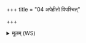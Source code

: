+++
title = "04 अपेहीतो विपश्चित्"

+++
<details><summary>मूलम् (WS)</summary>

अपेहीतो विपश्चित् त्वं पुमानयं जनिष्यते ।  
पुमान् पुंसो अधि सम्भूतः स पुमानेव जायताम् ॥ ५ ॥
</details>